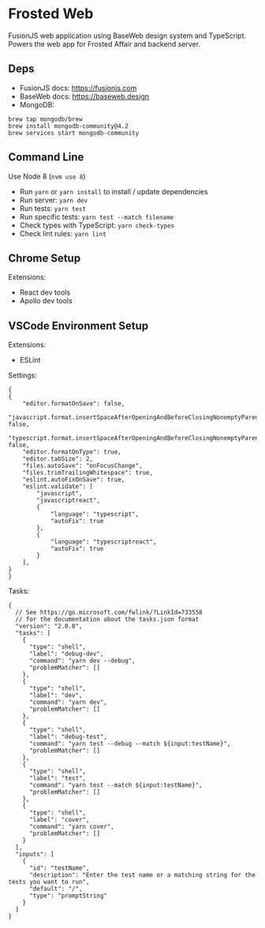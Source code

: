 # Frosted Web

FusionJS web application using BaseWeb design system and TypeScript. Powers the web app for Frosted Affair and backend server.

## Deps
- FusionJS docs: https://fusionjs.com
- BaseWeb docs: https://baseweb.design
- MongoDB:
```
brew tap mongodb/brew
brew install mongodb-community@4.2
brew services start mongodb-community
```

## Command Line
Use Node 8 (`nvm use 8`)
- Run `yarn` or `yarn install` to install / update dependencies
- Run server: `yarn dev`
- Run tests: `yarn test`
- Run specific tests: `yarn test --match filename`
- Check types with TypeScript: `yarn check-types`
- Check lint rules: `yarn lint`

## Chrome Setup
Extensions:
* React dev tools
* Apollo dev tools

## VSCode Environment Setup

Extensions:
* ESLint

Settings:
```
{
{
    "editor.formatOnSave": false,
    "javascript.format.insertSpaceAfterOpeningAndBeforeClosingNonemptyParenthesis": false,
    "typescript.format.insertSpaceAfterOpeningAndBeforeClosingNonemptyParenthesis": false,
    "editor.formatOnType": true,
    "editor.tabSize": 2,
    "files.autoSave": "onFocusChange",
    "files.trimTrailingWhitespace": true,
    "eslint.autoFixOnSave": true,
    "eslint.validate": [
        "javascript",
        "javascriptreact",
        {
            "language": "typescript",
            "autoFix": true
        },
        {
            "language": "typescriptreact",
            "autoFix": true
        }
    ],
}
}
```

Tasks:
```
{
  // See https://go.microsoft.com/fwlink/?LinkId=733558
  // for the documentation about the tasks.json format
  "version": "2.0.0",
  "tasks": [
    {
      "type": "shell",
      "label": "debug-dev",
      "command": "yarn dev --debug",
      "problemMatcher": []
    },
    {
      "type": "shell",
      "label": "dev",
      "command": "yarn dev",
      "problemMatcher": []
    },
    {
      "type": "shell",
      "label": "debug-test",
      "command": "yarn test --debug --match ${input:testName}",
      "problemMatcher": []
    },
    {
      "type": "shell",
      "label": "test",
      "command": "yarn test --match ${input:testName}",
      "problemMatcher": []
    },
    {
      "type": "shell",
      "label": "cover",
      "command": "yarn cover",
      "problemMatcher": []
    }
  ],
  "inputs": [
    {
      "id": "testName",
      "description": "Enter the test name or a matching string for the tests you want to run",
      "default": "/",
      "type": "promptString"
    }
  ]
}
```